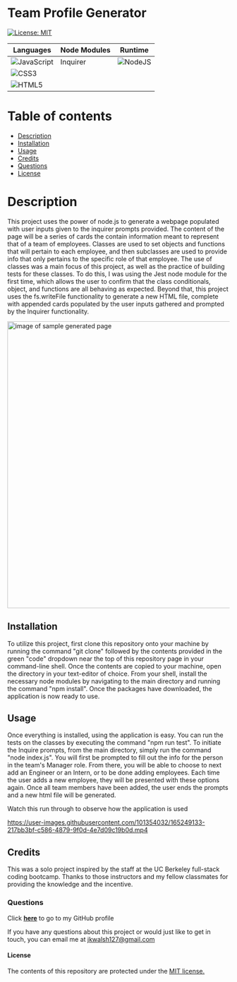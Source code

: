 # Team Profile Generator

[![License: MIT](https://img.shields.io/badge/License-MIT-yellow.svg)](https://opensource.org/licenses/MIT)

|   Languages   | Node Modules  |  Runtime |
| ----------- | ----------- | ----------- | 
| ![JavaScript](https://img.shields.io/badge/javascript-%23323330.svg?style=for-the-badge&logo=javascript&logoColor=%23F7DF1E) | Inquirer | ![NodeJS](https://img.shields.io/badge/node.js-6DA55F?style=for-the-badge&logo=node.js&logoColor=white) |
| ![CSS3](https://img.shields.io/badge/css3-%231572B6.svg?style=for-the-badge&logo=css3&logoColor=white) | 
| ![HTML5](https://img.shields.io/badge/html5-%23E34F26.svg?style=for-the-badge&logo=html5&logoColor=white) | |  |


# Table of contents
* [Description](#description)
* [Installation](#installation)
* [Usage](#usage)
* [Credits](#credits)
* [Questions](#questions)
* [License](#license)

# Description
This project uses the power of node.js to generate a webpage populated with user inputs given to the inquirer prompts provided. The content of the page will be a series of cards the contain information meant to represent that of a team of employees. Classes are used to set objects and functions that will pertain to each employee, and then subclasses are used to provide info that only pertains to the specific role of that employee. The use of classes was a main focus of this project, as well as the practice of building tests for these classes. To do this, I was using the Jest node module for the first time, which allows the user to confirm that the class conditionals, object, and functions are all behaving as expected. Beyond that, this project uses the fs.writeFile functionality to generate a new HTML file, complete with appended cards populated by the user inputs gathered and prompted by the Inquirer functionality.

<img width="650" alt="image of sample generated page" src="https://user-images.githubusercontent.com/101354032/165256651-bbf5dd51-62ae-47eb-86ca-dfac809e17f5.png">

## Installation
To utilize this project, first clone this repository onto your machine by running the command "git clone" followed by the contents provided in the green "code" dropdown near the top of this repository page in your command-line shell. Once the contents are copied to your machine, open the directory in your text-editor of choice. From your shell, install the necessary node modules by navigating to the main directory and running the command "npm install". Once the packages have downloaded, the application is now ready to use.

## Usage
Once everything is installed, using the application is easy. You can run the tests on the classes by executing the command "npm run test". To initiate the Inquire prompts, from the main directory, simply run the command "node index.js". You will first be prompted to fill out the info for the person in the team's Manager role. From there, you will be able to choose to next add an Engineer or an Intern, or to be done adding employees. Each time the user adds a new employee, they will be presented with these options again. Once all team members have been added, the user ends the prompts and a new html file will be generated.

Watch this run through to observe how the application is used 

https://user-images.githubusercontent.com/101354032/165249133-217bb3bf-c586-4879-9f0d-4e7d09c19b0d.mp4

## Credits
This was a solo project inspired by the staff at the UC Berkeley full-stack coding bootcamp. Thanks to those instructors and my fellow classmates for providing the knowledge and the incentive. 

### Questions
Click <a href="https://github.com/jkwalsh127" target="_blank">**here**<a> to go to my GitHub profile

If you have any questions about this project or would just like to get in touch, you can email me at <a href="mailto:jkwalsh127@gmail.com" target="_blank">jkwalsh127@gmail.com</a>

#### License
The contents of this repository are protected under the <a href="https://opensource.org/licenses/MIT">MIT license.</a>
